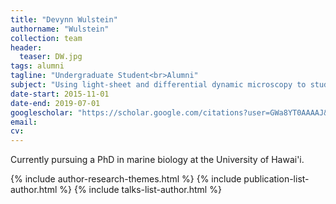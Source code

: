 ```yaml
---
title: "Devynn Wulstein"
authorname: "Wulstein"
collection: team
header:
  teaser: DW.jpg
tags: alumni
tagline: "Undergraduate Student<br>Alumni"
subject: "Using light-sheet and differential dynamic microscopy to study transport of DNA"
date-start: 2015-11-01
date-end: 2019-07-01
googlescholar: "https://scholar.google.com/citations?user=GWa8YT0AAAAJ&hl=en"
email: 
cv: 
---
```


<p align= "justify">
Currently pursuing a PhD in marine biology at the University of Hawai'i.

{% include author-research-themes.html %}
{% include publication-list-author.html %}
{% include talks-list-author.html %}
